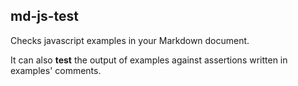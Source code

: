 ## md-js-test

Checks javascript examples in your Markdown document.

It can also **test** the output of examples against assertions written in examples' comments.
